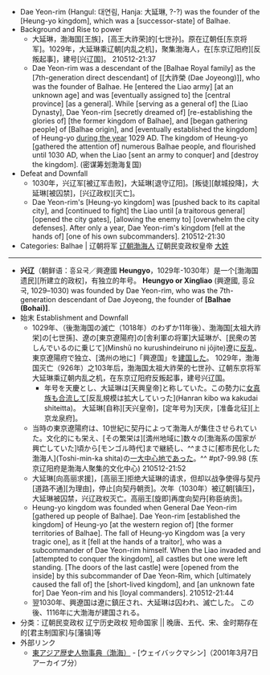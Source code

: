 - Dae Yeon-rim (Hangul: 대연림, Hanja: 大延琳, ?-?) was the founder of the [Heung-yo kingdom], which was a [successor-state] of Balhae.
- Background and Rise to power
    - 大延琳，渤海国[王族]，[高王大祚荣]的[七世孙]。原在辽朝任[东京将军]。1029年，大延琳乘辽朝[内乱之机]，聚集渤海人，在[东京辽阳府][反叛起事]，建号[兴辽国]。
210512-21:37
    - Dae Yeon-rim was a descendant of the [Balhae Royal family] as the [7th-generation direct descendant] of [[大祚榮 (Dae Joyeong)]], who was the founder of Balhae. He [entered the Liao army] [at an unknown age] and was [eventually assigned to] the [central province] [as a general]. While [serving as a general of] the [Liao Dynasty], Dae Yeon-rim [secretly dreamed of] [re-establishing the glories of] [the former kingdom of Balhae], and [began gathering people] of [Balhae origin], and [eventually established the kingdom] of Heung-yo [during the year](((mJPj1JS6e))) 1029 AD. The kingdom of Heung-yo [gathered the attention of] numerous Balhae people, and flourished until 1030 AD, when the Liao [sent an army to conquer] and [destroy the kingdom].
(密谋筹划渤海复国)
- Defeat and Downfall
    - 1030年，兴辽军[被辽军击败]，大延琳[退守辽阳]。[叛徒][献城投降]，大延琳[被囚禁]，[兴辽政权][灭亡]。
    - Dae Yeon-rim's [Heung-yo kingdom] was [pushed back to its capital city], and [continued to fight] the Liao until [a traitorous general] [opened the city gates], [allowing the enemy to] [overwhelm the city defenses]. After only a year, Dae Yeon-rim's kingdom [fell at the hands of] [one of his own subcommanders].
210512-21:30
- Categories: Balhae | 辽朝将军 [辽朝渤海人](https://zh.wikipedia.org/wiki/Category:%E8%BE%BD%E6%9C%9D%E6%B8%A4%E6%B5%B7%E4%BA%BA) 辽朝民变政权皇帝 [大姓](https://zh.wikipedia.org/wiki/Category:%E5%A4%A7%E5%A7%93)
- ---
- **兴辽**（朝鲜语：흥요국／興遼國 __Heungyo__，1029年-1030年）是一个[渤海国遗民][所建立的政权]，有独立的年号。
**Heungyo or Xingliao** (興遼國, 흥요국, 1029–1030) was founded by Dae Yeon-rim, who was the 7th-generation descendant of Dae Joyeong, the founder of **[Balhae (Bohai)]**.
- 始末 Establishment and Downfall
    - 1029年、（後渤海国の滅亡（1018年）のわずか11年後）、渤海国[太祖大祚栄]の[七世孫]、遼の[東京遼陽府]の[舎利軍の将軍]大延琳が、[民衆の苦しんでいるのに乗じて](Minshū no kurushindeiruno ni jōjite)遼に[反乱](hanran)、東京遼陽府で独立、[満州の地に]「興遼国」を[建国した](kenkoku)。
1029年，渤海国灭亡（926年）之103年后，渤海国太祖大祚荣的七世孙、辽朝东京将军大延琳乘辽朝内乱之机，在东京辽阳府反叛起事，建号兴辽国。
        - 年号を天慶とし、大延琳は[天興皇帝]と称していた。この勢力に[女真族も合流して](gouryuu)[反乱規模は拡大していった](Hanran kibo wa kakudai shiteitta)。
大延琳[自称][天兴皇帝]，[定年号为]天庆，[准备北征][上京龙泉府]。
    - 当時の東京遼陽府は、10世紀に契丹によって渤海人が集住させられていた。文化的にも栄え、[その繁栄は][満州地域に]数々の[渤海系の国家が興亡していた]頃から[モンゴル時代]まで継続し、^^まさに[都市民化した渤海人](Toshi-min-ka shita)の[一大中心地であった](Chūshinchi)。^^ #pt7-99.98
(东京辽阳府是渤海人聚集的文化中心)
210512-21:52
    - 大延琳[向高丽求援]，[高丽王]拒绝大延琳的请求，但却以战争使得与契丹[道路不通][为理由]，停止[向契丹朝贡]。次年（1030年）被辽朝[镇压]，大延琳被囚禁，兴辽政权灭亡。高丽王[旋即]再度向契丹[称臣纳贡]。
    - Heung-yo kingdom was founded when General Dae Yeon-rim [gathered up people of Balhae]. Dae Yeon-rim [established the kingdom] of Heung-yo [at the western region of] [the former territories of Balhae]. The fall of Heung-yo Kingdom was [a very tragic one], as it [fell at the hands of a traitor], who was a subcommander of Dae Yeon-rim himself. When the Liao invaded and [attempted to conquer the kingdom], all castles but one were left standing. [The doors of the last castle] were [opened from the inside] by this subcommander of Dae Yeon-Rim, which [ultimately caused the fall of] the [short-lived kingdom], and [an unknown fate for] Dae Yeon-rim and his [loyal commanders].
210512-21:44
    - 翌1030年、興遼国は遼に鎮圧され、大延琳は囚われ、滅亡した。 この後、1116年に大渤海が建国される。
- 分类：辽朝民变政权 辽宁历史政权 短命国家 || 晚唐、五代、宋、金时期存在的[君主制国家]与[藩镇]等
- 外部リンク
    - [東アジア歴史人物事典（渤海）](https://web.archive.org/web/20010307045447/http://homepage1.nifty.com/history/history/bokkai.htm) - [ウェイバックマシン]（2001年3月7日アーカイブ分）
